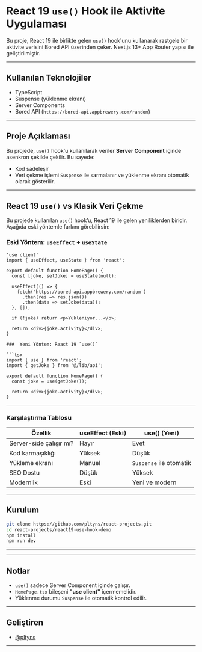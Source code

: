 # React 19 `use()` Hook ile Aktivite Uygulaması

Bu proje, React 19 ile birlikte gelen `use()` hook'unu kullanarak rastgele bir aktivite verisini Bored API üzerinden çeker. Next.js 13+ App Router yapısı ile geliştirilmiştir.

---

##  Kullanılan Teknolojiler

-  TypeScript
-  Suspense (yüklenme ekranı)
-  Server Components
-  Bored API (`https://bored-api.appbrewery.com/random`)

---

##  Proje Açıklaması

Bu projede, `use()` hook'u kullanılarak veriler **Server Component** içinde asenkron şekilde çekilir. Bu sayede:
- Kod sadeleşir
- Veri çekme işlemi `Suspense` ile sarmalanır ve yüklenme ekranı otomatik olarak gösterilir.

---

## React 19 `use()` vs Klasik Veri Çekme

Bu projede kullanılan `use()` hook’u, React 19 ile gelen yeniliklerden biridir. Aşağıda eski yöntemle farkını görebilirsin:

### Eski Yöntem: `useEffect` + `useState`

```tsx
'use client'
import { useEffect, useState } from 'react';

export default function HomePage() {
  const [joke, setJoke] = useState(null);

  useEffect(() => {
    fetch('https://bored-api.appbrewery.com/random')
      .then(res => res.json())
      .then(data => setJoke(data));
  }, []);

  if (!joke) return <p>Yükleniyor...</p>;

  return <div>{joke.activity}</div>;
}

###  Yeni Yöntem: React 19 `use()`

```tsx
import { use } from 'react';
import { getJoke } from '@/lib/api';

export default function HomePage() {
  const joke = use(getJoke());

  return <div>{joke.activity}</div>;
}
```

---

### Karşılaştırma Tablosu

| Özellik                     | useEffect (Eski) | use() (Yeni) |
|-----------------------------|------------------|--------------|
| Server-side çalışır mı?     | Hayır            | Evet         |
| Kod karmaşıklığı            | Yüksek           | Düşük        |
| Yükleme ekranı              | Manuel           | `Suspense` ile otomatik |
| SEO Dostu                   | Düşük            | Yüksek       |
| Modernlik                   | Eski             |  Yeni ve modern |

---

##  Kurulum

```bash
git clone https://github.com/pltyns/react-projects.git
cd react-projects/react19-use-hook-demo
npm install
npm run dev
```

---

---

##  Notlar

- `use()` sadece Server Component içinde çalışır.
- `HomePage.tsx` bileşeni **"use client"** içermemelidir.
- Yüklenme durumu `Suspense` ile otomatik kontrol edilir.

---

## Geliştiren
- [@pltyns](https://github.com/pltyns)
---



